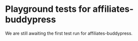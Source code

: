 # Playground tests for affiliates-buddypress
We are still awaiting the first test run for affiliates-buddypress.
